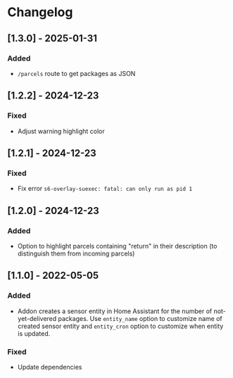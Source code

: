 # Changelog

## [1.3.0] - 2025-01-31

### Added

- `/parcels` route to get packages as JSON

## [1.2.2] - 2024-12-23

### Fixed

- Adjust warning highlight color

## [1.2.1] - 2024-12-23

### Fixed

- Fix error `s6-overlay-suexec: fatal: can only run as pid 1`

## [1.2.0] - 2024-12-23

### Added

- Option to highlight parcels containing "return" in their description (to distinguish them from incoming parcels)

## [1.1.0] - 2022-05-05

### Added

- Addon creates a sensor entity in Home Assistant for the number of not-yet-delivered packages. Use `entity_name`
  option to customize name of created sensor entity and `entity_cron` option to customize when entity is updated.

### Fixed

- Update dependencies
